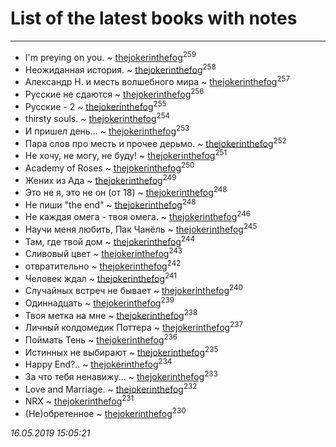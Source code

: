 # List of the latest books with notes
---

* I'm preying on you. ~ [thejokerinthefog](users/317/317244423-vkontakte)<sup>259</sup>
* Неожиданная история. ~ [thejokerinthefog](users/317/317244423-vkontakte)<sup>258</sup>
* Александр Н. и месть волшебного мира ~ [thejokerinthefog](users/317/317244423-vkontakte)<sup>257</sup>
* Русские не сдаются ~ [thejokerinthefog](users/317/317244423-vkontakte)<sup>256</sup>
* Русские - 2 ~ [thejokerinthefog](users/317/317244423-vkontakte)<sup>255</sup>
* thirsty souls. ~ [thejokerinthefog](users/317/317244423-vkontakte)<sup>254</sup>
* И пришел день... ~ [thejokerinthefog](users/317/317244423-vkontakte)<sup>253</sup>
* Пара слов про месть и прочее дерьмо. ~ [thejokerinthefog](users/317/317244423-vkontakte)<sup>252</sup>
* Не хочу, не могу, не буду! ~ [thejokerinthefog](users/317/317244423-vkontakte)<sup>251</sup>
* Academy of Roses ~ [thejokerinthefog](users/317/317244423-vkontakte)<sup>250</sup>
* Жених из Ада ~ [thejokerinthefog](users/317/317244423-vkontakte)<sup>249</sup>
* Это не я, это не он (от 18) ~ [thejokerinthefog](users/317/317244423-vkontakte)<sup>248</sup>
* Не пиши "the end" ~ [thejokerinthefog](users/317/317244423-vkontakte)<sup>248</sup>
* Не каждая омега - твоя омега. ~ [thejokerinthefog](users/317/317244423-vkontakte)<sup>246</sup>
* Научи меня любить, Пак Чанёль ~ [thejokerinthefog](users/317/317244423-vkontakte)<sup>245</sup>
* Там, где твой дом ~ [thejokerinthefog](users/317/317244423-vkontakte)<sup>244</sup>
* Сливовый цвет ~ [thejokerinthefog](users/317/317244423-vkontakte)<sup>243</sup>
* отвратительно ~ [thejokerinthefog](users/317/317244423-vkontakte)<sup>242</sup>
* Человек ждал ~ [thejokerinthefog](users/317/317244423-vkontakte)<sup>241</sup>
* Случайных встреч не бывает ~ [thejokerinthefog](users/317/317244423-vkontakte)<sup>240</sup>
* Одиннадцать ~ [thejokerinthefog](users/317/317244423-vkontakte)<sup>239</sup>
* Твоя метка на мне ~ [thejokerinthefog](users/317/317244423-vkontakte)<sup>238</sup>
* Личный колдомедик Поттера ~ [thejokerinthefog](users/317/317244423-vkontakte)<sup>237</sup>
* Поймать Тень ~ [thejokerinthefog](users/317/317244423-vkontakte)<sup>236</sup>
* Истинных не выбирают ~ [thejokerinthefog](users/317/317244423-vkontakte)<sup>235</sup>
* Happy End?.. ~ [thejokerinthefog](users/317/317244423-vkontakte)<sup>234</sup>
* За что тебя ненавижу... ~ [thejokerinthefog](users/317/317244423-vkontakte)<sup>233</sup>
* Love and Marriage. ~ [thejokerinthefog](users/317/317244423-vkontakte)<sup>232</sup>
* NRX ~ [thejokerinthefog](users/317/317244423-vkontakte)<sup>231</sup>
* (Не)обретенное ~ [thejokerinthefog](users/317/317244423-vkontakte)<sup>230</sup>


_16.05.2019 15:05:21_
